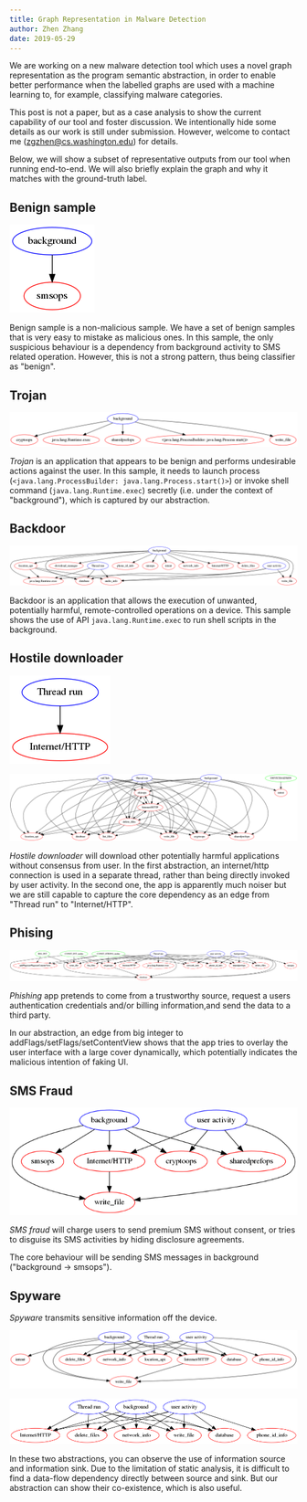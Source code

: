 ```yaml
---
title: Graph Representation in Malware Detection
author: Zhen Zhang
date: 2019-05-29
---
```


We are working on a new malware detection tool which uses a
novel graph representation as the program semantic abstraction,
in order to enable better performance when the labelled graphs
are used with a machine learning to, for example, classifying malware categories.

This post is not a paper, but as a case analysis to show the current capability of our tool
and foster discussion.
We intentionally hide some details as our work is still
under submission. However, welcome to contact me (zgzhen@cs.washington.edu) for details.

Below, we will show a subset of representative outputs from our tool when running end-to-end.
We will also briefly explain the graph and why it matches with the ground-truth label.

## Benign sample

![](images/87df2a8292e1ab1b3ce59fb74c8f7f48445642e3249dec1005cd1b663d3c41ca.apk.png)


Benign sample is a non-malicious sample. We have a set of benign samples that is very easy to mistake as malicious ones.
In this sample, the only suspicious behaviour is a dependency from background activity to SMS related operation.
However, this is not a strong pattern, thus being classifier as "benign".

## Trojan

![](images/9164829b1656ce4a530abc59e40cf37b33f7d9af490d334677ca3559f15ea9cd.apk.png)


*Trojan* is an application that appears to be benign and performs undesirable actions against the user.
In this sample, it needs to launch process (`<java.lang.ProcessBuilder: java.lang.Process.start()>`) or invoke shell command (`java.lang.Runtime.exec`)
secretly (i.e. under the context of "background"),
which is captured by our abstraction.

## Backdoor

![](images/c80f4ed05c68a51c4c4524b2b94485ebd82d9b9b960976f086c2ae8877082477.apk.png)

Backdoor is an application that allows the execution of unwanted, potentially harmful, remote-controlled operations on a device.
This sample shows the use of API `java.lang.Runtime.exec` to run shell scripts in the background.

## Hostile downloader

![](images/d8ec5a42bd66669aba9fdc6ecf79eb1526c8ad19876ca3571c4976d4109be5d5.apk.png)


![](images/cf03447c98f9c316a8dab4a212b51d53c455800034897885eb3176b203e5182a.apk.png)


*Hostile downloader* will download other potentially harmful applications without consensus from user.
In the first abstraction, an internet/http connection is used in a separate thread, rather than being directly invoked by user activity.
In the second one, the app is apparently much noiser but we are still capable to capture the core dependency as an edge from
"Thread run" to "Internet/HTTP".

## Phising

![](images/a59569d59dae24d223349a5ea1055ae35e427a1e10af492e801f189a290fdd94.apk.png)


*Phishing* app pretends to come from a trustworthy source, request a users authentication credentials and/or billing information,and send the data to a third party.

In our abstraction, an edge from big integer to addFlags/setFlags/setContentView shows that the app tries to overlay the user interface with a large
cover dynamically, which potentially indicates the malicious intention of faking UI.

## SMS Fraud

![](images/5c953957985d3e7fa2b8bb9ec52e018b6ca234065a74413daefab7ad0498d791.apk.png)


*SMS fraud* will charge users to send premium SMS without consent, or tries to disguise its SMS activities by hiding disclosure agreements.

The core behaviour will be sending SMS messages in background ("background -> smsops").

## Spyware

*Spyware* transmits sensitive information off the device.

![](images/9569c774a21be8c5071a8ea7238d43a4ec0ce5dc93c0a0e97c1f250c37e54930.apk.png)

![](images/f44740bbf47f69e1e5abd51ce73e1b1fdfa9861fae0d6c74f300ff770c7f3a5b.apk.png)


In these two abstractions, you can observe the use of information source and information sink. Due to the limitation of static analysis,
it is difficult to find a data-flow dependency directly between source and sink. But our abstraction can show their co-existence, which
is also useful.
